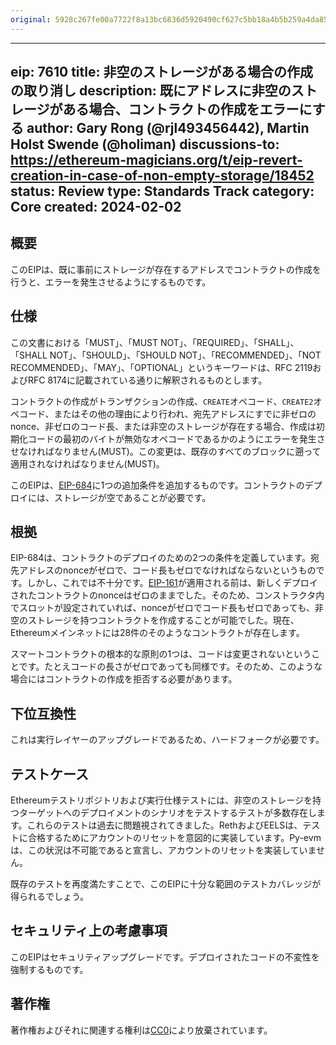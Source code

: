 ```yaml
---
original: 5928c267fe00a7722f8a13bc6836d5920490cf627c5bb18a4b5b259a4da8553e
---
```


---
eip: 7610
title: 非空のストレージがある場合の作成の取り消し
description: 既にアドレスに非空のストレージがある場合、コントラクトの作成をエラーにする
author: Gary Rong (@rjl493456442), Martin Holst Swende (@holiman)
discussions-to: https://ethereum-magicians.org/t/eip-revert-creation-in-case-of-non-empty-storage/18452
status: Review
type: Standards Track
category: Core
created: 2024-02-02
---

## 概要

このEIPは、既に事前にストレージが存在するアドレスでコントラクトの作成を行うと、エラーを発生させるようにするものです。

## 仕様

この文書における「MUST」、「MUST NOT」、「REQUIRED」、「SHALL」、「SHALL NOT」、「SHOULD」、「SHOULD NOT」、「RECOMMENDED」、「NOT RECOMMENDED」、「MAY」、「OPTIONAL」というキーワードは、RFC 2119およびRFC 8174に記載されている通りに解釈されるものとします。

コントラクトの作成がトランザクションの作成、`CREATE`オペコード、`CREATE2`オペコード、またはその他の理由により行われ、宛先アドレスにすでに非ゼロのnonce、非ゼロのコード長、または非空のストレージが存在する場合、作成は初期化コードの最初のバイトが無効なオペコードであるかのようにエラーを発生させなければなりません(MUST)。この変更は、既存のすべてのブロックに遡って適用されなければなりません(MUST)。

このEIPは、[EIP-684](./eip-684.md)に1つの追加条件を追加するものです。コントラクトのデプロイには、ストレージが空であることが必要です。

## 根拠

EIP-684は、コントラクトのデプロイのための2つの条件を定義しています。宛先アドレスのnonceがゼロで、コード長もゼロでなければならないというものです。しかし、これでは不十分です。[EIP-161](./eip-161.md)が適用される前は、新しくデプロイされたコントラクトのnonceはゼロのままでした。そのため、コンストラクタ内でスロットが設定されていれば、nonceがゼロでコード長もゼロであっても、非空のストレージを持つコントラクトを作成することが可能でした。現在、Ethereumメインネットには28件のそのようなコントラクトが存在します。

スマートコントラクトの根本的な原則の1つは、コードは変更されないということです。たとえコードの長さがゼロであっても同様です。そのため、このような場合にはコントラクトの作成を拒否する必要があります。

## 下位互換性

これは実行レイヤーのアップグレードであるため、ハードフォークが必要です。

## テストケース

Ethereumテストリポジトリおよび実行仕様テストには、非空のストレージを持つターゲットへのデプロイメントのシナリオをテストするテストが多数存在します。これらのテストは過去に問題視されてきました。RethおよびEELSは、テストに合格するためにアカウントのリセットを意図的に実装しています。Py-evmは、この状況は不可能であると宣言し、アカウントのリセットを実装していません。

既存のテストを再度満たすことで、このEIPに十分な範囲のテストカバレッジが得られるでしょう。

## セキュリティ上の考慮事項

このEIPはセキュリティアップグレードです。デプロイされたコードの不変性を強制するものです。

## 著作権

著作権およびそれに関連する権利は[CC0](../LICENSE.md)により放棄されています。
